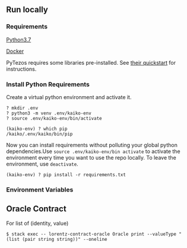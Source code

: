 

## Run locally
### Requirements
[Python3.7](https://realpython.com/installing-python/)

[Docker](https://docs.docker.com/install/)

PyTezos requires some libraries pre-installed. See [their quickstart](https://baking-bad.github.io/pytezos/#requirements) for instructions.

### Install Python Requirements
Create a virtual python environment and activate it. 
```
? mkdir .env 
? python3 -m venv .env/kaiko-env
? source .env/kaiko-env/bin/activate

(kaiko-env) ? which pip 
/kaiko/.env/kaiko/bin/pip
```

Now you can install requirements without polluting your global python dependencies.Use `source .env/kaiko-env/bin activate` to activate the environment every time you want to use the repo locally. To leave the environment, use `deactivate`. 

```
(kaiko-env) ? pip install -r requirements.txt
```

### Environment Variables

## Oracle Contract 

For list of (identity, value)
```
$ stack exec -- lorentz-contract-oracle Oracle print --valueType "(list (pair string string))" --oneline
```